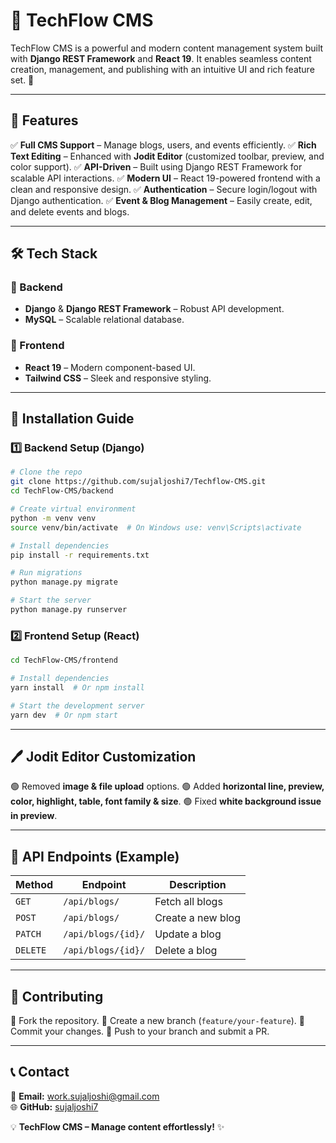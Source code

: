 # 🚀 TechFlow CMS

TechFlow CMS is a powerful and modern content management system built with **Django REST Framework** and **React 19**. It enables seamless content creation, management, and publishing with an intuitive UI and rich feature set. 🎯

---

## 🌟 Features

✅ **Full CMS Support** – Manage blogs, users, and events efficiently.
✅ **Rich Text Editing** – Enhanced with **Jodit Editor** (customized toolbar, preview, and color support).
✅ **API-Driven** – Built using Django REST Framework for scalable API interactions.
✅ **Modern UI** – React 19-powered frontend with a clean and responsive design.
✅ **Authentication** – Secure login/logout with Django authentication.
✅ **Event & Blog Management** – Easily create, edit, and delete events and blogs.

---

## 🛠️ Tech Stack

### 🔹 Backend
- **Django** & **Django REST Framework** – Robust API development.
- **MySQL** – Scalable relational database.

### 🔹 Frontend
- **React 19** – Modern component-based UI.
- **Tailwind CSS** – Sleek and responsive styling.

---

## 🚀 Installation Guide

### 1️⃣ Backend Setup (Django)
```sh
# Clone the repo
git clone https://github.com/sujaljoshi7/Techflow-CMS.git
cd TechFlow-CMS/backend

# Create virtual environment
python -m venv venv
source venv/bin/activate  # On Windows use: venv\Scripts\activate

# Install dependencies
pip install -r requirements.txt

# Run migrations
python manage.py migrate

# Start the server
python manage.py runserver
```

### 2️⃣ Frontend Setup (React)
```sh
cd TechFlow-CMS/frontend

# Install dependencies
yarn install  # Or npm install

# Start the development server
yarn dev  # Or npm start
```

---

## 🖊️ Jodit Editor Customization

🟢 Removed **image & file upload** options.
🟢 Added **horizontal line, preview, color, highlight, table, font family & size**.
🟢 Fixed **white background issue in preview**.

---

## 🎯 API Endpoints (Example)

| Method | Endpoint | Description |
|--------|-------------------------|------------------------------|
| `GET` | `/api/blogs/` | Fetch all blogs |
| `POST` | `/api/blogs/` | Create a new blog |
| `PATCH` | `/api/blogs/{id}/` | Update a blog |
| `DELETE` | `/api/blogs/{id}/` | Delete a blog |

---

## 🤝 Contributing

🔹 Fork the repository.
🔹 Create a new branch (`feature/your-feature`).
🔹 Commit your changes.
🔹 Push to your branch and submit a PR.

---

## 📞 Contact

📧 **Email:** work.sujaljoshi@gmail.com  
🌐 **GitHub:** [sujaljoshi7](https://github.com/sujaljoshi7)

💡 **TechFlow CMS – Manage content effortlessly!** ✨
